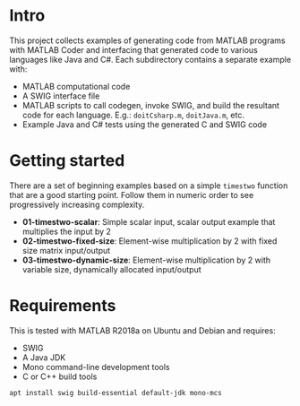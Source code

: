 # Intro

This project collects examples of generating code from MATLAB programs
with MATLAB Coder and interfacing that generated code to various
languages like Java and C#. Each subdirectory contains a separate example with:

* MATLAB computational code
* A SWIG interface file
* MATLAB scripts to call codegen, invoke SWIG, and build the resultant
  code for each language. E.g.: `doitCsharp.m`, `doitJava.m`, etc.
* Example Java and C# tests using the generated C and SWIG code

# Getting started

There are a set of beginning examples based on a simple `timestwo`
function that are a good starting point. Follow them in numeric order
to see progressively increasing complexity.

* **01-timestwo-scalar**: Simple scalar input, scalar output example that multiplies the input by 2
* **02-timestwo-fixed-size**: Element-wise multiplication by 2 with fixed size matrix input/output
* **03-timestwo-dynamic-size**: Element-wise multiplication by 2 with variable size, dynamically allocated input/output

# Requirements

This is tested with MATLAB R2018a on Ubuntu and Debian and requires:

* SWIG
* A Java JDK
* Mono command-line development tools
* C or C++ build tools

```bash
apt install swig build-essential default-jdk mono-mcs
```
